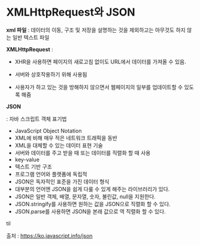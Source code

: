 # XMLHttpRequest와 JSON



**xml 파일**
:
데이터의 이동, 구조 및 저장을 설명하는 것을 제외하고는 아무것도 하지 않는 일반 텍스트 파일 

**XMLHttpRequest**
:

- XHR을 사용하면 페이지의 새로고침 없이도 URL에서 데이터를 가져올 수 있음.

- 서버와 상호작용하기 위해 사용됨
- 사용자가 하고 있는 것을 방해하지 않으면서 웹페이지의 일부를 업데이트할 수 있도록 해줌 

**JSON**

: 자바 스크립트 객체 표기법

- JavaScript Object Notation
- XML에 비해 매우 적은 네트워크 트래픽을 동반
- XML을 대체할 수 있는 데이터 표현 기술 
- 서버와 데이터를 주고 받을 때 또는 데이터를 직렬화 할 때 사용
- key-value 
- 텍스트 기반 구조
- 프로그램 언어와 플랫폼에 독립적
- JSON은 독자적인 표준을 가진 데이터 형식
- 대부분의 언어엔 JSON을 쉽게 다룰 수 있게 해주는 라이브러리가 있다.
- JSON은 일반 객체, 배열, 문자열, 숫자, 불린값, null을 지원한다. 
- JSON.stringify를 사용하면 원하는 값을 JSON으로 직렬화 할 수 있다.
- JSON.parse를 사용하면 JSON을 본래 값으로 역 직렬화 할 수 있다.


til


출처 : https://ko.javascript.info/json